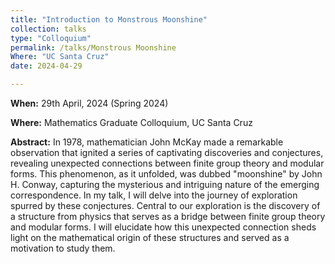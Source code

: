 ```yaml
---
title: "Introduction to Monstrous Moonshine"
collection: talks
type: "Colloquium"
permalink: /talks/Monstrous Moonshine
Where: "UC Santa Cruz"
date: 2024-04-29

---
```

**When:** 29th April, 2024 (Spring 2024)  <br>

**Where:** Mathematics Graduate Colloquium, UC Santa Cruz 

**Abstract:**
In 1978, mathematician John McKay made a remarkable observation that ignited a series of captivating discoveries and conjectures, revealing unexpected connections between finite group theory and modular forms. This phenomenon, as it unfolded, was dubbed "moonshine" by John H. Conway, capturing the mysterious and intriguing nature of the emerging correspondence. In my talk, I will delve into the journey of exploration spurred by these conjectures. Central to our exploration is the discovery of a structure from physics that serves as a bridge between finite group theory and modular forms. I will elucidate how this unexpected connection sheds light on the mathematical origin of these structures and served as a motivation to study them.